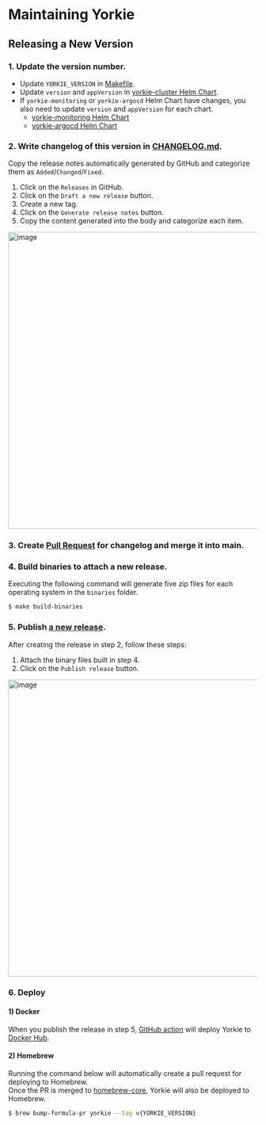 # Maintaining Yorkie

## Releasing a New Version

### 1. Update the version number.

- Update `YORKIE_VERSION` in [Makefile](https://github.com/yorkie-team/yorkie/blob/main/Makefile#L1).
- Update `version` and `appVersion` in [yorkie-cluster Helm Chart](https://github.com/yorkie-team/yorkie/blob/main/build/charts/yorkie-cluster/Chart.yaml#L16-L17).
- If `yorkie-monitoring` or `yorkie-argocd` Helm Chart have changes, you also need to update `version` and `appVersion` for each chart.
  - [yorkie-monitoring Helm Chart](https://github.com/yorkie-team/yorkie/blob/main/build/charts/yorkie-monitoring/Chart.yaml#L16-L17) 
  - [yorkie-argocd Helm Chart](https://github.com/yorkie-team/yorkie/blob/main/build/charts/yorkie-argocd/Chart.yaml#L16-L17) 

### 2. Write changelog of this version in [CHANGELOG.md](https://github.com/yorkie-team/yorkie/blob/main/CHANGELOG.md).

Copy the release notes automatically generated by GitHub and categorize them as `Added`/`Changed`/`Fixed`.

1. Click on the `Releases` in GitHub.
2. Click on the `Draft a new release` button.
3. Create a new tag.
4. Click on the `Generate release notes` button.
5. Copy the content generated into the body and categorize each item.

<img width="600" alt="image" src="https://user-images.githubusercontent.com/81357083/233356577-acc1dd33-5ad5-4b51-9f2e-6c771a063ccd.png">  

### 3. Create [Pull Request](https://github.com/yorkie-team/yorkie/commits/main/CHANGELOG.md) for changelog and merge it into main.

### 4. Build binaries to attach a new release.

Executing the following command will generate five zip files for each operating system in the `binaries` folder.

```bash 
$ make build-binaries
```

### 5. Publish [a new release](https://github.com/yorkie-team/yorkie/releases/new).

After creating the release in step 2, follow these steps:
1. Attach the binary files built in step 4.
2. Click on the `Publish release` button.
<img width="600" alt="image" src="https://user-images.githubusercontent.com/81357083/233360815-86b723ec-3e63-4640-af1f-e61f61519549.png">

### 6. Deploy 

#### 1) Docker
When you publish the release in step 5, [GitHub action](https://github.com/yorkie-team/yorkie/blob/main/.github/workflows/docker-publish.yml) will deploy Yorkie to [Docker Hub](https://hub.docker.com/repository/docker/yorkieteam/yorkie).

#### 2) Homebrew
Running the command below will automatically create a pull request for deploying to Homebrew.  
Once the PR is merged to [homebrew-core](https://github.com/Homebrew/homebrew-core), Yorkie will also be deployed to Homebrew.  

```bash
$ brew bump-formula-pr yorkie --tag v{YORKIE_VERSION}
```
